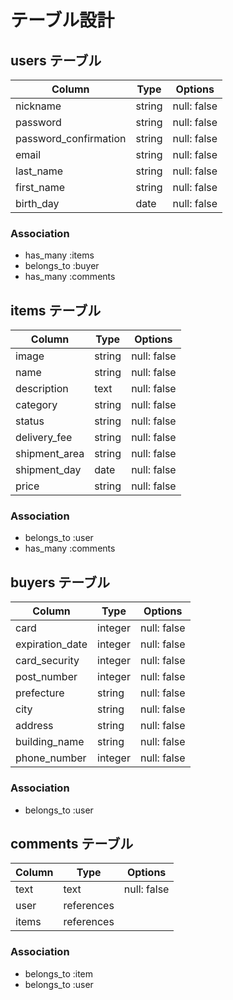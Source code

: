 # テーブル設計

## users テーブル

| Column                  | Type   | Options     |
| ----------------------- | ------ | ----------- |
| nickname                | string | null: false |
| password                | string | null: false |
| password_confirmation   | string | null: false |
| email                   | string | null: false |
| last_name               | string | null: false |
| first_name              | string | null: false |
| birth_day               | date   | null: false |

### Association

- has_many :items
- belongs_to :buyer
- has_many :comments

## items テーブル

| Column        | Type   | Options     |
| ------------- | -------| ----------- |
| image         | string | null: false |
| name          | string | null: false |
| description   | text   | null: false |
| category      | string | null: false |
| status        | string | null: false |
| delivery_fee  | string | null: false |
| shipment_area | string | null: false |
| shipment_day  | date   | null: false |
| price         | string | null: false |

### Association

- belongs_to :user
- has_many :comments

## buyers テーブル

| Column          | Type    | Options     |
| --------------- | ------- | ----------- |
| card            | integer | null: false |
| expiration_date | integer | null: false |
| card_security   | integer | null: false |
| post_number     | integer | null: false |
| prefecture      | string  | null: false |
| city            | string  | null: false |
| address         | string  | null: false |
| building_name   | string  | null: false |
| phone_number    | integer | null: false |

### Association

- belongs_to :user


## comments テーブル

| Column      | Type       | Options                        |
| ----------- | ---------- | ------------------------------ |
| text        | text       | null: false |
| user        | references |             |
| items       | references |             |

### Association

- belongs_to :item
- belongs_to :user